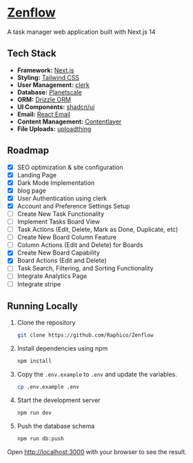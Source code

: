 # [Zenflow](https://zenflow.vercel.app/)

A task manager web application built with Next.js 14

## Tech Stack

- **Framework:** [Next.js](https://nextjs.org)
- **Styling:** [Tailwind CSS](https://tailwindcss.com)
- **User Management:** [clerk](https://clerk.com/)
- **Database:** [Planetscale](https://planetscale.com/)
- **ORM:** [Drizzle ORM](https://orm.drizzle.team)
- **UI Components:** [shadcn/ui](https://ui.shadcn.com)
- **Email:** [React Email](https://react.email)
- **Content Management:** [Contentlayer](https://www.contentlayer.dev)
- **File Uploads:** [uploadthing](https://uploadthing.com)

## Roadmap

- [x] SEO optimization & site configuration
- [x] Landing Page
- [x] Dark Mode Implementation
- [x] blog page
- [x] User Authentication using clerk
- [x] Account and Preference Settings Setup
- [ ] Create New Task Functionality
- [ ] Implement Tasks Board View
- [ ] Task Actions (Edit, Delete, Mark as Done, Duplicate, etc)
- [ ] Create New Board Column Feature
- [ ] Column Actions (Edit and Delete) for Boards
- [x] Create New Board Capability
- [x] Board Actions (Edit and Delete)
- [ ] Task Search, Filtering, and Sorting Functionality
- [ ] Integrate Analytics Page
- [ ] Integrate stripe

## Running Locally

1. Clone the repository

   ```bash
   git clone https://github.com/Raphico/Zenflow
   ```

2. Install dependencies using npm

   ```bash
   npm install
   ```

3. Copy the `.env.example` to `.env` and update the variables.

   ```bash
   cp .env.example .env
   ```

4. Start the development server

   ```bash
   npm run dev
   ```

5. Push the database schema

   ```bash
   npm run db:push
   ```

Open [http://localhost:3000](http://localhost:3000) with your browser to see the result.
